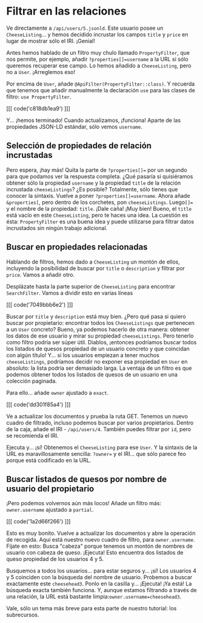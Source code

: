 # Filtrar en las relaciones

Ve directamente a `/api/users/5.jsonld`. Este usuario posee un `CheeseListing`... y hemos decidido incrustar los campos `title` y `price` en lugar de mostrar sólo el IRI. ¡Genial!

Antes hemos hablado de un filtro muy chulo llamado `PropertyFilter`, que nos permite, por ejemplo, añadir `?properties[]=username` a la URL si sólo queremos recuperar ese campo. Lo hemos añadido a `CheeseListing`, pero no a `User`. ¡Arreglemos eso!

Por encima de `User`, añade `@ApiFilter(PropertyFilter::class)`. Y recuerda que tenemos que añadir manualmente la declaración `use` para las clases de filtro: `use PropertyFilter`.

[[[ code('c818db1ea9') ]]]

Y... ¡hemos terminado! Cuando actualizamos, ¡funciona! Aparte de las propiedades JSON-LD estándar, sólo vemos `username`.

## Selección de propiedades de relación incrustadas

Pero espera, ¡hay más! Quita la parte de `?properties[]=` por un segundo para que podamos ver la respuesta completa. ¿Qué pasaría si quisiéramos obtener sólo la propiedad `username` y la propiedad `title` de la relación incrustada `cheeseListings`? ¿Es posible? Totalmente, sólo tienes que conocer la sintaxis. Vuelve a poner `?properties[]=username`. Ahora añade `&properties[`, pero dentro de los corchetes, pon `cheeseListings`. Luego`[]=` y el nombre de la propiedad: `title`. ¡Dale caña! ¡Muy bien! Bueno, el `title` está vacío en este `CheeseListing`, pero te haces una idea. La cuestión es ésta: `PropertyFilter`
es una buena idea y puede utilizarse para filtrar datos incrustados sin ningún trabajo adicional.

## Buscar en propiedades relacionadas

Hablando de filtros, hemos dado a `CheeseListing` un montón de ellos, incluyendo la posibilidad de buscar por `title` o `description` y filtrar por `price`. Vamos a añadir otro.

Desplázate hasta la parte superior de `CheeseListing` para encontrar `SearchFilter`. Vamos a dividir esto en varias líneas 

[[[ code('7049bbb6e2') ]]]

Buscar por `title` y `description` está muy bien. ¿Pero qué pasa si quiero buscar por propietario: encontrar todos los `CheeseListings` que pertenecen a un `User` concreto? Bueno, ya podemos hacerlo de otra manera: obtener los datos de ese usuario y mirar su propiedad `cheeseListings`. Pero tenerlo como filtro podría ser súper útil. Diablos, ¡entonces podríamos buscar todos los listados de quesos propiedad de un usuario concreto y que coincidan con algún título! Y... si los usuarios empiezan a tener muchos `cheeseListings`, podríamos decidir no exponer esa propiedad en `User` en absoluto: la lista podría ser demasiado larga. La ventaja de un filtro es que podemos obtener todos los listados de quesos de un usuario en una colección paginada.

Para ello... añade `owner` ajustado a `exact`.

[[[ code('dd301f85a4') ]]]

Ve a actualizar los documentos y prueba la ruta GET. Tenemos un nuevo cuadro de filtrado, incluso podemos buscar por varios propietarios. Dentro de la caja, añade el IRI - `/api/users/4`. También puedes filtrar por `id`, pero se recomienda el IRI.

Ejecuta y... ¡sí! Obtenemos el `CheeseListing` para ese `User`. Y la sintaxis de la URL es maravillosamente sencilla: `?owner=` y el IRI... que sólo parece feo porque está codificado en la URL.

## Buscar listados de quesos por nombre de usuario del propietario

¡Pero podemos volvernos aún más locos! Añade un filtro más: `owner.username` ajustado a `partial`.

[[[ code('1a2d66f266') ]]]

Esto es muy bonito. Vuelve a actualizar los documentos y abre la operación de recogida. Aquí está nuestro nuevo cuadro de filtro, para `owner.username`. Fíjate en esto: Busca "cabeza" porque tenemos un montón de nombres de usuario con cabeza de queso. ¡Ejecuta! Esto encuentra dos listados de queso propiedad de los usuarios 4 y 5.

Busquemos a todos los usuarios... para estar seguros y... ¡sí! Los usuarios 4 y 5 coinciden con la búsqueda del nombre de usuario. Probemos a buscar exactamente este `cheesehead3`. Ponlo en la casilla y... ¡Ejecuta! ¡Ya está! La búsqueda exacta también funciona. Y, aunque estamos filtrando a través de una relación, la URL está bastante limpia:`owner.username=cheesehead3`.

Vale, sólo un tema más breve para esta parte de nuestro tutorial: los subrecursos.
